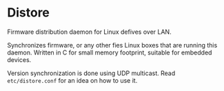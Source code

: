 # Distore
Firmware distribution daemon for Linux defives over LAN.

Synchronizes firmware, or any other fies Linux boxes that are running this daemon. Written in C for small memory footprint, suitable for embedded devices.

Version synchronization is done using UDP multicast. Read `etc/distore.conf` for an idea on how to use it.
